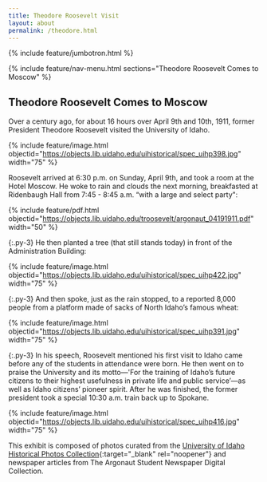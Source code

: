```yaml
---
title: Theodore Roosevelt Visit
layout: about
permalink: /theodore.html
---
```

{% include feature/jumbotron.html %} 

{% include feature/nav-menu.html sections="Theodore Roosevelt Comes to Moscow" %}

## Theodore Roosevelt Comes to Moscow

Over a century ago, for about 16 hours over April 9th and 10th, 1911, former President Theodore Roosevelt visited the University of Idaho.

{% include feature/image.html objectid="https://objects.lib.uidaho.edu/uihistorical/spec_uihp398.jpg" width="75" %}

Roosevelt arrived at 6:30 p.m. on Sunday, April 9th, and took a room at the Hotel Moscow. He woke to rain and clouds the next morning, breakfasted at Ridenbaugh Hall from 7:45 - 8:45 a.m. “with a large and select party":

{% include feature/pdf.html objectid="https://objects.lib.uidaho.edu/troosevelt/argonaut_04191911.pdf" width="50" %}

{:.py-3}
He then planted a tree (that still stands today) in front of the Administration Building: 

{% include feature/image.html objectid="https://objects.lib.uidaho.edu/uihistorical/spec_uihp422.jpg" width="75" %}

{:.py-3}
And then spoke, just as the rain stopped, to a reported 8,000 people from a platform made of sacks of North Idaho’s famous wheat:

{% include feature/image.html objectid="https://objects.lib.uidaho.edu/uihistorical/spec_uihp391.jpg" width="75" %}

{:.py-3}
In his speech, Roosevelt mentioned his first visit to Idaho came before any of the students in attendance were born. He then went on to praise the University and its motto—'For the training of Idaho’s future citizens to their highest usefulness in private life and public service’—as well as Idaho citizens’ pioneer spirit. 
After he was finished, the former president took a special 10:30 a.m. train back up to Spokane. 

{% include feature/image.html objectid="https://objects.lib.uidaho.edu/uihistorical/spec_uihp416.jpg" width="75" %}

This exhibit is composed of photos curated from the [University of Idaho Historical Photos Collection](https://www.lib.uidaho.edu/digital/uihistorical/){:target="_blank" rel="noopener"} and newspaper articles from The Argonaut Student Newspaper Digital Collection. 

<div class="clearfix"></div>

